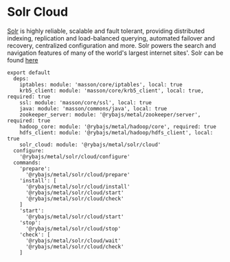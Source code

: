 
# Solr Cloud

[Solr](http://lucene.apache.org/solr/standalone/) is highly reliable, scalable and fault tolerant, providing distributed indexing, replication and load-balanced querying, automated failover and recovery, centralized configuration and more.
Solr powers the search and navigation features of many of the world's largest internet sites'. 
Solr can be found [here](http://wwwftp.ciril.fr/pub/apache/lucene/solr/standalone/)

    export default
      deps:
        iptables: module: 'masson/core/iptables', local: true
        krb5_client: module: 'masson/core/krb5_client', local: true, required: true
        ssl: module: 'masson/core/ssl', local: true
        java: module: 'masson/commons/java', local: true
        zookeeper_server: module: '@rybajs/metal/zookeeper/server', required: true
        hadoop_core: module: '@rybajs/metal/hadoop/core', required: true
        hdfs_client: module: '@rybajs/metal/hadoop/hdfs_client', local: true
        solr_cloud: module: '@rybajs/metal/solr/cloud'
      configure:
        '@rybajs/metal/solr/cloud/configure'
      commands:
        'prepare':
          '@rybajs/metal/solr/cloud/prepare'
        'install': [
          '@rybajs/metal/solr/cloud/install'
          '@rybajs/metal/solr/cloud/start'
          '@rybajs/metal/solr/cloud/check'
        ]
        'start':
          '@rybajs/metal/solr/cloud/start'
        'stop':
          '@rybajs/metal/solr/cloud/stop'
        'check': [
          '@rybajs/metal/solr/cloud/wait'
          '@rybajs/metal/solr/cloud/check'
        ]
